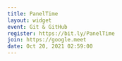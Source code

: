 ```yaml
---
title: PanelTime
layout: widget
event: Git & GitHub
register: https://bit.ly/PanelTime
join: https://google.meet
date: Oct 20, 2021 02:59:00
---
```

